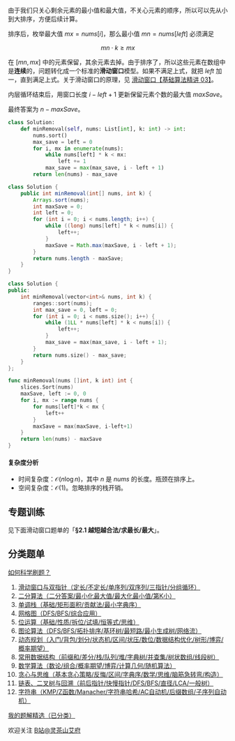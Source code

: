 由于我们只关心剩余元素的最小值和最大值，不关心元素的顺序，所以可以先从小到大排序，方便后续计算。

排序后，枚举最大值 $\textit{mx} = \textit{nums}[i]$，那么最小值 $\textit{mn} = \textit{nums}[\textit{left}]$ 必须满足

$$
\textit{mn}\cdot k \ge \textit{mx}
$$

在 $[\textit{mn},\textit{mx}]$ 中的元素保留，其余元素去掉。由于排序了，所以这些元素在数组中是**连续**的，问题转化成一个标准的**滑动窗口**模型。如果不满足上式，就把 $\textit{left}$ 加一，直到满足上式。关于滑动窗口的原理，见 [滑动窗口【基础算法精讲 03】](https://www.bilibili.com/video/BV1hd4y1r7Gq/)。

内层循环结束后，用窗口长度 $i-\textit{left}+1$ 更新保留元素个数的最大值 $\textit{maxSave}$。

最终答案为 $n - \textit{maxSave}$。

```py [sol-Python3]
class Solution:
    def minRemoval(self, nums: List[int], k: int) -> int:
        nums.sort()
        max_save = left = 0
        for i, mx in enumerate(nums):
            while nums[left] * k < mx:
                left += 1
            max_save = max(max_save, i - left + 1)
        return len(nums) - max_save
```

```java [sol-Java]
class Solution {
    public int minRemoval(int[] nums, int k) {
        Arrays.sort(nums);
        int maxSave = 0;
        int left = 0;
        for (int i = 0; i < nums.length; i++) {
            while ((long) nums[left] * k < nums[i]) {
                left++;
            }
            maxSave = Math.max(maxSave, i - left + 1);
        }
        return nums.length - maxSave;
    }
}
```

```cpp [sol-C++]
class Solution {
public:
    int minRemoval(vector<int>& nums, int k) {
        ranges::sort(nums);
        int max_save = 0, left = 0;
        for (int i = 0; i < nums.size(); i++) {
            while (1LL * nums[left] * k < nums[i]) {
                left++;
            }
            max_save = max(max_save, i - left + 1);
        }
        return nums.size() - max_save;
    }
};
```

```go [sol-Go]
func minRemoval(nums []int, k int) int {
	slices.Sort(nums)
	maxSave, left := 0, 0
	for i, mx := range nums {
		for nums[left]*k < mx {
			left++
		}
		maxSave = max(maxSave, i-left+1)
	}
	return len(nums) - maxSave
}
```

#### 复杂度分析

- 时间复杂度：$\mathcal{O}(n\log n)$，其中 $n$ 是 $\textit{nums}$ 的长度。瓶颈在排序上。
- 空间复杂度：$\mathcal{O}(1)$。忽略排序的栈开销。

## 专题训练

见下面滑动窗口题单的「**§2.1 越短越合法/求最长/最大**」。

## 分类题单

[如何科学刷题？](https://leetcode.cn/circle/discuss/RvFUtj/)

1. [滑动窗口与双指针（定长/不定长/单序列/双序列/三指针/分组循环）](https://leetcode.cn/circle/discuss/0viNMK/)
2. [二分算法（二分答案/最小化最大值/最大化最小值/第K小）](https://leetcode.cn/circle/discuss/SqopEo/)
3. [单调栈（基础/矩形面积/贡献法/最小字典序）](https://leetcode.cn/circle/discuss/9oZFK9/)
4. [网格图（DFS/BFS/综合应用）](https://leetcode.cn/circle/discuss/YiXPXW/)
5. [位运算（基础/性质/拆位/试填/恒等式/思维）](https://leetcode.cn/circle/discuss/dHn9Vk/)
6. [图论算法（DFS/BFS/拓扑排序/基环树/最短路/最小生成树/网络流）](https://leetcode.cn/circle/discuss/01LUak/)
7. [动态规划（入门/背包/划分/状态机/区间/状压/数位/数据结构优化/树形/博弈/概率期望）](https://leetcode.cn/circle/discuss/tXLS3i/)
8. [常用数据结构（前缀和/差分/栈/队列/堆/字典树/并查集/树状数组/线段树）](https://leetcode.cn/circle/discuss/mOr1u6/)
9. [数学算法（数论/组合/概率期望/博弈/计算几何/随机算法）](https://leetcode.cn/circle/discuss/IYT3ss/)
10. [贪心与思维（基本贪心策略/反悔/区间/字典序/数学/思维/脑筋急转弯/构造）](https://leetcode.cn/circle/discuss/g6KTKL/)
11. [链表、二叉树与回溯（前后指针/快慢指针/DFS/BFS/直径/LCA/一般树）](https://leetcode.cn/circle/discuss/K0n2gO/)
12. [字符串（KMP/Z函数/Manacher/字符串哈希/AC自动机/后缀数组/子序列自动机）](https://leetcode.cn/circle/discuss/SJFwQI/)

[我的题解精选（已分类）](https://github.com/EndlessCheng/codeforces-go/blob/master/leetcode/SOLUTIONS.md)

欢迎关注 [B站@灵茶山艾府](https://space.bilibili.com/206214)
